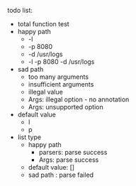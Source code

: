 todo list:
- total function test 
- happy path
  - -l  
  - -p 8080
  - -d /usr/logs
  - -l -p 8080 -d /usr/logs
- sad path
  - too many arguments
  - insufficient arguments
  - illegal value
  - Args: illegal option - no annotation
  - Args: unsupported option
- default value
  - l
  - p
- list type
  - happy path
    - parsers: parse success
    - Args: parse success
  - default value: []
  - sad path : parse failed
